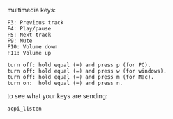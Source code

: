 multimedia keys:

    F3: Previous track
    F4: Play/pause
    F5: Next track
    F9: Mute
    F10: Volume down
    F11: Volume up

    turn off: hold equal (=) and press p (for PC).
    turn off: hold equal (=) and press w (for windows).
    turn off: hold equal (=) and press m (for Mac).
    turn on:  hold equal (=) and press n.

to see what your keys are sending:

    acpi_listen
